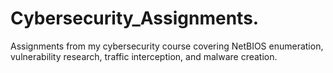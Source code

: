 # Cybersecurity_Assignments.
Assignments from my cybersecurity course covering NetBIOS enumeration, vulnerability research, traffic interception, and malware creation.
